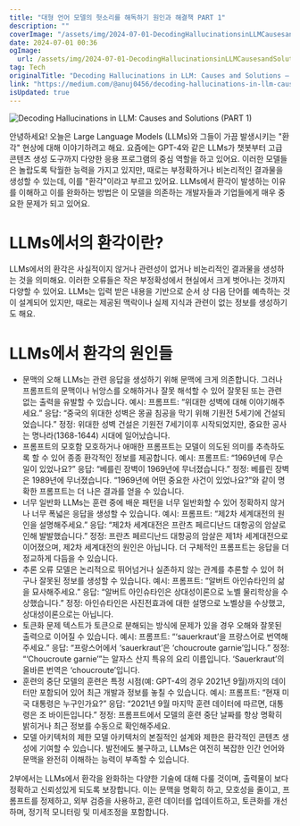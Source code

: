 ```yaml
---
title: "대형 언어 모델의 헛소리를 해독하기 원인과 해결책 PART 1"
description: ""
coverImage: "/assets/img/2024-07-01-DecodingHallucinationsinLLMCausesandSolutionsPART1_0.png"
date: 2024-07-01 00:36
ogImage:
  url: /assets/img/2024-07-01-DecodingHallucinationsinLLMCausesandSolutionsPART1_0.png
tag: Tech
originalTitle: "Decoding Hallucinations in LLM: Causes and Solutions — PART 1"
link: "https://medium.com/@anuj0456/decoding-hallucinations-in-llm-causes-and-solutions-part-1-b4c67c00c1e6"
isUpdated: true
---
```


![Decoding Hallucinations in LLM: Causes and Solutions (PART 1)](https://www.example.com/assets/img/2024-07-01-DecodingHallucinationsinLLMCausesandSolutionsPART1_0.png)

안녕하세요! 오늘은 Large Language Models (LLMs)와 그들이 가끔 발생시키는 "환각" 현상에 대해 이야기하려고 해요. 요즘에는 GPT-4와 같은 LLMs가 챗봇부터 고급 콘텐츠 생성 도구까지 다양한 응용 프로그램의 중심 역할을 하고 있어요. 이러한 모델들은 놀랍도록 탁월한 능력을 가지고 있지만, 때로는 부정확하거나 비논리적인 결과물을 생성할 수 있는데, 이를 "환각"이라고 부르고 있어요. LLMs에서 환각이 발생하는 이유를 이해하고 이를 완화하는 방법은 이 모델을 의존하는 개발자들과 기업들에게 매우 중요한 문제가 되고 있어요.

# LLMs에서의 환각이란?

LLMs에서의 환각은 사실적이지 않거나 관련성이 없거나 비논리적인 결과물을 생성하는 것을 의미해요. 이러한 오류들은 작은 부정확성에서 현실에서 크게 벗어나는 것까지 다양할 수 있어요. LLMs는 입력 받은 내용을 기반으로 순서 상 다음 단어를 예측하는 것이 설계되어 있지만, 때로는 제공된 맥락이나 실제 지식과 관련이 없는 정보를 생성하기도 해요.

<div class="content-ad"></div>

# LLMs에서 환각의 원인들

- 문맥의 오해
  LLMs는 관련 응답을 생성하기 위해 문맥에 크게 의존합니다. 그러나 프롬프트의 문맥이나 뉘앙스를 오해하거나 잘못 해석할 수 있어 잘못된 또는 관련 없는 출력을 유발할 수 있습니다.
  예시:
  프롬프트: “위대한 성벽에 대해 이야기해주세요.”
  응답: “중국의 위대한 성벽은 몽골 침공을 막기 위해 기원전 5세기에 건설되었습니다.”
  정정: 위대한 성벽 건설은 기원전 7세기이후 시작되었지만, 중요한 공사는 명나라(1368-1644) 시대에 일어났습니다.
- 프롬프트의 모호함
  모호하거나 애매한 프롬프트는 모델이 의도된 의미를 추측하도록 할 수 있어 종종 환각적인 정보를 제공합니다.
  예시:
  프롬프트: “1969년에 무슨 일이 있었나요?”
  응답: “베를린 장벽이 1969년에 무너졌습니다.”
  정정: 베를린 장벽은 1989년에 무너졌습니다. “1969년에 어떤 중요한 사건이 있었나요?”와 같이 명확한 프롬프트는 더 나은 결과를 얻을 수 있습니다.
- 너무 일반화
  LLMs는 훈련 중에 배운 패턴을 너무 일반화할 수 있어 정확하지 않거나 너무 폭넓은 응답을 생성할 수 있습니다.
  예시:
  프롬프트: “제2차 세계대전의 원인을 설명해주세요.”
  응답: “제2차 세계대전은 프란츠 페르디난드 대항공의 암살로 인해 발발했습니다.”
  정정: 프란츠 페르디난드 대항공의 암살은 제1차 세계대전으로 이어졌으며, 제2차 세계대전의 원인은 아닙니다. 더 구체적인 프롬프트는 응답을 더 정교하게 다듬을 수 있습니다.
- 추론 오류
  모델은 논리적으로 뛰어넘거나 실존하지 않는 관계를 추론할 수 있어 허구나 잘못된 정보를 생성할 수 있습니다.
  예시:
  프롬프트: “알버트 아인슈타인의 삶을 묘사해주세요.”
  응답: “알버트 아인슈타인은 상대성이론으로 노벨 물리학상을 수상했습니다.”
  정정: 아인슈타인은 사진전효과에 대한 설명으로 노벨상을 수상했고, 상대성이론으로는 아닙니다.
- 토큰화 문제
  텍스트가 토큰으로 분해되는 방식에 문제가 있을 경우 오해와 잘못된 출력으로 이어질 수 있습니다.
  예시:
  프롬프트: “‘sauerkraut’을 프랑스어로 번역해주세요.”
  응답: “프랑스어에서 ‘sauerkraut’은 ‘choucroute garnie’입니다.”
  정정: “‘Choucroute garnie’”는 알자스 산지 특유의 요리 이름입니다. ‘Sauerkraut’의 올바른 번역은 ‘choucroute’입니다.
- 훈련의 중단
  모델의 훈련은 특정 시점(예: GPT-4의 경우 2021년 9월)까지의 데이터만 포함되어 있어 최근 개발과 정보를 놓칠 수 있습니다.
  예시:
  프롬프트: “현재 미국 대통령은 누구인가요?”
  응답: “2021년 9월 마지막 훈련 데이터에 따르면, 대통령은 조 바이든입니다.”
  정정: 프롬프트에서 모델의 훈련 중단 날짜를 항상 명확히 밝히거나 최근 정보를 수동으로 확인해주세요.
- 모델 아키텍처의 제한
  모델 아키텍처의 본질적인 설계와 제한은 환각적인 콘텐츠 생성에 기여할 수 있습니다. 발전에도 불구하고, LLMs은 여전히 복잡한 인간 언어와 문맥을 완전히 이해하는 능력이 부족할 수 있습니다.

2부에서는 LLMs에서 환각을 완화하는 다양한 기술에 대해 다룰 것이며, 출력물이 보다 정확하고 신뢰성있게 되도록 보장합니다. 이는 문맥을 명확히 하고, 모호성을 줄이고, 프롬프트를 정제하고, 외부 검증을 사용하고, 훈련 데이터를 업데이트하고, 토큰화를 개선하며, 정기적 모니터링 및 미세조정을 포함합니다.
